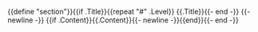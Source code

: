 {{define "section"}}{{if .Title}}{{repeat "#" .Level}} {{.Title}}{{- end -}}
{{- newline -}}
{{if .Content}}{{.Content}}{{- newline -}}{{end}}{{- end -}}
